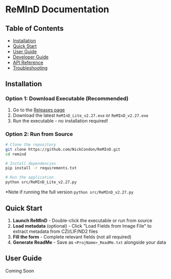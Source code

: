 # ReMInD Documentation

## Table of Contents
- [Installation](#installation)
- [Quick Start](#quick-start)
- [User Guide](#user-guide)
- [Developer Guide](#developer-guide)
- [API Reference](#api-reference)
- [Troubleshooting](#troubleshooting)

## Installation

### Option 1: Download Executable (Recommended)
1. Go to the [Releases page](https://github.com/NickCondon/ReMInD/releases)
2. Download the latest `ReMInD_Lite_v2.27.exe` or `ReMInD_v2.27.exe`
3. Run the executable - no installation required!

### Option 2: Run from Source
```bash
# Clone the repository
git clone https://github.com/NickCondon/ReMInD.git
cd remind

# Install dependencies
pip install -r requirements.txt

# Run the application
python src/ReMInD_Lite_v2.27.py
```
*Note if running the full version `python src/ReMInD_v2.27.py`

## Quick Start

1. **Launch ReMInD** - Double-click the executable or run from source
2. **Load metadata** (optional) - Click "Load Fields from Image File" to extract metadata from CZI/LIF/ND2 files
3. **Fill the form** - Complete relevant fields (not all required)
4. **Generate ReadMe** - Save as `<ProjName>_ReadMe.txt` alongside your data

## User Guide

Coming Soon

